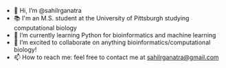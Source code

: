 - 👋 Hi, I’m @sahilrganatra
- 📚 I'm an M.S. student at the University of Pittsburgh studying computational biology
- 🌱 I’m currently learning Python for bioinformatics and machine learning
- 💞️ I’m excited to collaborate on anything bioinformatics/computational biology!
- 📫 How to reach me: feel free to contact me at sahilrganatra@gmail.com

<!---
sahilrganatra/sahilrganatra is a ✨ special ✨ repository because its `README.md` (this file) appears on your GitHub profile.
You can click the Preview link to take a look at your changes.
--->
